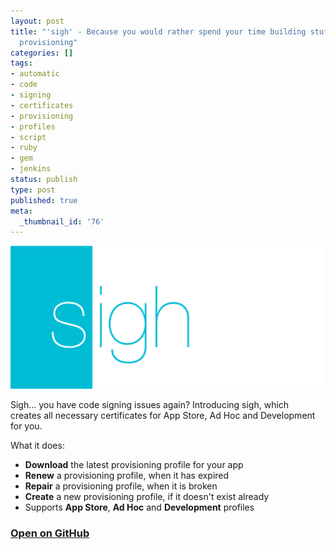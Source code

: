 ```yaml
---
layout: post
title: "'sigh' - Because you would rather spend your time building stuff than fighting
  provisioning"
categories: []
tags:
- automatic
- code
- signing
- certificates
- provisioning
- profiles
- script
- ruby
- gem
- jenkins
status: publish
type: post
published: true
meta:
  _thumbnail_id: '76'
---
```


[![](/squarespace_images/static_545299aae4b0e9514fe30c95_54529a29e4b025a90f45cc50_5475c409e4b0d8ceafcb769b_1417004041891_Sigh+-+iOS.pngSigh+-+iOS_)](https://github.com/KrauseFx/sigh)
  


Sigh... you have code signing issues again? Introducing 
sigh, which creates all necessary certificates for App Store, Ad Hoc and Development for you.

What it does:

* **Download** the latest provisioning profile for your app
* **Renew** a provisioning profile, when it has expired
* **Repair** a provisioning profile, when it is broken
* **Create** a new provisioning profile, if it doesn't exist already
* Supports **App Store**, **Ad Hoc** and **Development** profiles

### [Open on GitHub](https://github.com/KrauseFx/sigh)

